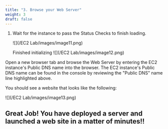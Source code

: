 ```yaml
---
title: "3. Browse your Web Server"
weight: 3
draft: false
---
```


1.  Wait for the instance to pass the Status Checks to finish
    loading.
    
    ![](/EC2 Lab/images/image11.png)
    
    Finished initializing
    ![](/EC2 Lab/images/image12.png)

Open a new browser tab and browse the Web Server by entering the EC2 instance's Public DNS name into the browser. The EC2 instance's Public DNS name can be found in the console by reviewing the "Public DNS" name line highlighted above.

You should see a website that looks like the following:

![](/EC2 Lab/images/image13.png)

Great Job! You have deployed a server and launched a web site in a matter of minutes!!
--------------------------------------------------------------------------------------
